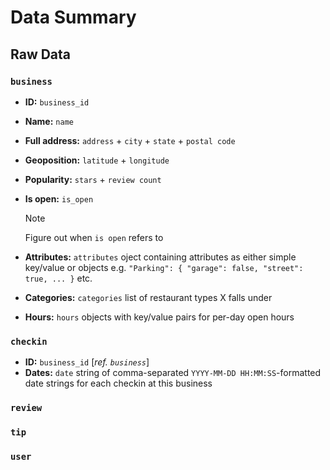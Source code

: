 # Data Summary

## Raw Data

### `business`

- **ID:** `business_id`

- **Name:** `name`

- **Full address:** `address` + `city` + `state` + `postal code`

- **Geoposition:** `latitude` + `longitude`

- **Popularity:** `stars` + `review count`

- **Is open:** `is_open` 

  > [!NOTE]
  > Figure out when `is open` refers to

- **Attributes:** `attributes` oject containing attributes as either simple key/value or objects e.g. `"Parking": { "garage": false, "street": true, ... }` etc.

- **Categories:** `categories` list of restaurant types X falls under

- **Hours:** `hours` objects with key/value pairs for per-day open hours

### `checkin`

- **ID:** `business_id` [*ref. `business`*]
- **Dates:** `date` string of comma-separated `YYYY-MM-DD HH:MM:SS`-formatted date strings for each checkin at this business

### `review`

### `tip`

### `user`
